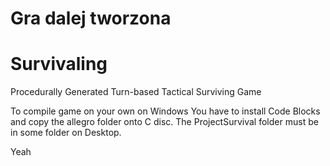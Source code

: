 # Gra dalej tworzona
# Survivaling
Procedurally Generated Turn-based Tactical Surviving Game

To compile game on your own on Windows You have to install Code Blocks and copy the allegro folder onto C disc. The ProjectSurvival folder must be in some folder on Desktop.

Yeah
